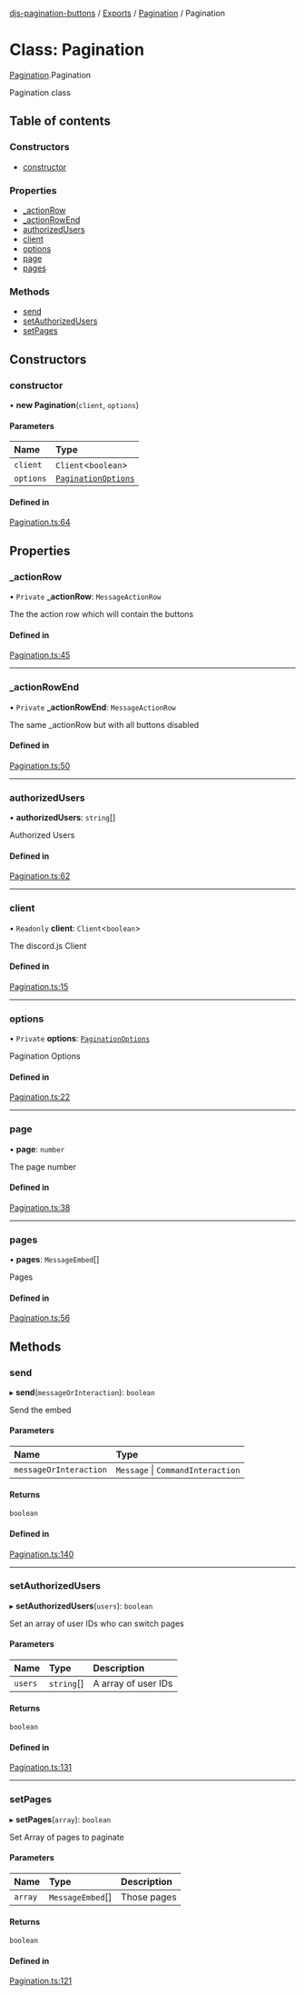 [djs-pagination-buttons](../README.md) / [Exports](../modules.md) / [Pagination](../modules/Pagination.md) / Pagination

# Class: Pagination

[Pagination](../modules/Pagination.md).Pagination

Pagination class

## Table of contents

### Constructors

- [constructor](Pagination.Pagination-1.md#constructor)

### Properties

- [\_actionRow](Pagination.Pagination-1.md#_actionrow)
- [\_actionRowEnd](Pagination.Pagination-1.md#_actionrowend)
- [authorizedUsers](Pagination.Pagination-1.md#authorizedusers)
- [client](Pagination.Pagination-1.md#client)
- [options](Pagination.Pagination-1.md#options)
- [page](Pagination.Pagination-1.md#page)
- [pages](Pagination.Pagination-1.md#pages)

### Methods

- [send](Pagination.Pagination-1.md#send)
- [setAuthorizedUsers](Pagination.Pagination-1.md#setauthorizedusers)
- [setPages](Pagination.Pagination-1.md#setpages)

## Constructors

### constructor

• **new Pagination**(`client`, `options`)

#### Parameters

| Name | Type |
| :------ | :------ |
| `client` | `Client`<`boolean`\> |
| `options` | [`PaginationOptions`](../interfaces/types.PaginationOptions.md) |

#### Defined in

[Pagination.ts:64](https://github.com/Welcome-Bot/discord-pagination/blob/8429fe6/src/Pagination.ts#L64)

## Properties

### \_actionRow

• `Private` **\_actionRow**: `MessageActionRow`

The the action row which will contain the buttons

#### Defined in

[Pagination.ts:45](https://github.com/Welcome-Bot/discord-pagination/blob/8429fe6/src/Pagination.ts#L45)

___

### \_actionRowEnd

• `Private` **\_actionRowEnd**: `MessageActionRow`

The same _actionRow but with all buttons disabled

#### Defined in

[Pagination.ts:50](https://github.com/Welcome-Bot/discord-pagination/blob/8429fe6/src/Pagination.ts#L50)

___

### authorizedUsers

• **authorizedUsers**: `string`[]

Authorized Users

#### Defined in

[Pagination.ts:62](https://github.com/Welcome-Bot/discord-pagination/blob/8429fe6/src/Pagination.ts#L62)

___

### client

• `Readonly` **client**: `Client`<`boolean`\>

The discord.js Client

#### Defined in

[Pagination.ts:15](https://github.com/Welcome-Bot/discord-pagination/blob/8429fe6/src/Pagination.ts#L15)

___

### options

• `Private` **options**: [`PaginationOptions`](../interfaces/types.PaginationOptions.md)

Pagination Options

#### Defined in

[Pagination.ts:22](https://github.com/Welcome-Bot/discord-pagination/blob/8429fe6/src/Pagination.ts#L22)

___

### page

• **page**: `number`

The page number

#### Defined in

[Pagination.ts:38](https://github.com/Welcome-Bot/discord-pagination/blob/8429fe6/src/Pagination.ts#L38)

___

### pages

• **pages**: `MessageEmbed`[]

Pages

#### Defined in

[Pagination.ts:56](https://github.com/Welcome-Bot/discord-pagination/blob/8429fe6/src/Pagination.ts#L56)

## Methods

### send

▸ **send**(`messageOrInteraction`): `boolean`

Send the embed

#### Parameters

| Name | Type |
| :------ | :------ |
| `messageOrInteraction` | `Message` \| `CommandInteraction` |

#### Returns

`boolean`

#### Defined in

[Pagination.ts:140](https://github.com/Welcome-Bot/discord-pagination/blob/8429fe6/src/Pagination.ts#L140)

___

### setAuthorizedUsers

▸ **setAuthorizedUsers**(`users`): `boolean`

Set an array of user IDs who can switch pages

#### Parameters

| Name | Type | Description |
| :------ | :------ | :------ |
| `users` | `string`[] | A array of user IDs |

#### Returns

`boolean`

#### Defined in

[Pagination.ts:131](https://github.com/Welcome-Bot/discord-pagination/blob/8429fe6/src/Pagination.ts#L131)

___

### setPages

▸ **setPages**(`array`): `boolean`

Set Array of pages to paginate

#### Parameters

| Name | Type | Description |
| :------ | :------ | :------ |
| `array` | `MessageEmbed`[] | Those pages |

#### Returns

`boolean`

#### Defined in

[Pagination.ts:121](https://github.com/Welcome-Bot/discord-pagination/blob/8429fe6/src/Pagination.ts#L121)
